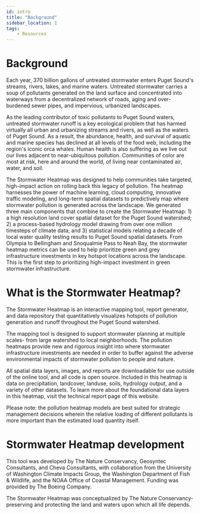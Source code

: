```yaml
---
id: intro
title: "Background"
sidebar_location: 1
tags: 
    - Resources
---
```


# Background

Each year, 370 billion gallons of untreated stormwater enters Puget Sound's streams, rivers, lakes, and marine waters. Untreated stormwater carries a soup of pollutants generated on the land surface and concentrated into waterways from a decentralized network of roads, aging and over-burdened sewer pipes, and impervious, urbanized landscapes.

As the leading contributor of toxic pollutants to Puget Sound waters, untreated stormwater runoff is a key ecological problem that has harmed virtually all urban and urbanizing streams and rivers, as well as the waters of Puget Sound. As a result, the abundance, health, and survival of aquatic and marine species has declined at all levels of the food web, including the region's iconic orca whales. Human health is also suffering as we live out our lives adjacent to near-ubiquitous pollution. Communities of color are most at risk, here and around the world, of living near contaminated air, water, and soil.

The Stormwater Heatmap was designed to help communities take targeted, high-impact action on rolling back this legacy of pollution. The heatmap harnesses the power of machine learning, cloud computing, innovative traffic modeling, and long-term spatial datasets to predictively map where stormwater pollution is generated across the landscape. We generated three main components that combine to create the Stormwater Heatmap: 1) a high resolution land cover spatial dataset for the Puget Sound watershed; 2) a process-based hydrology model drawing from over one million timesteps of climate data; and 3) statistical models relating a decade of local water quality testing results to Puget Sound spatial datasets. From Olympia to Bellingham and Snoqualmie Pass to Neah Bay, the stormwater heatmap metrics can be used to help prioritize green and grey infrastructure investments in key hotspot locations across the landscape. This is the first step to prioritizing high-impact investment in green stormwater infrastructure.

# What is the Stormwater Heatmap?

The Stormwater Heatmap is an interactive mapping tool, report generator, and data repository that quantitatively visualizes hotspots of pollution generation and runoff throughout the Puget Sound watershed.

The mapping tool is designed to support stormwater planning at multiple scales- from large watershed to local neighborhoods. The pollution heatmaps provide new and rigorous insight into where stormwater infrastructure investments are needed in order to buffer against the adverse environmental impacts of stormwater pollution to people and nature.

All spatial data layers, images, and reports are downloadable for use outside of the online tool, and all code is open source. Included in this heatmap is data on precipitation, landcover, landuse, soils, hydrology output, and a variety of other datasets. To learn more about the foundational data layers in this heatmap, visit the technical report page of this website.

Please note: the pollution heatmap models are best suited for strategic management decisions wherein the relative loading of different pollutants is more important than the estimated load quantity itself.

# Stormwater Heatmap development

This tool was developed by The Nature Conservancy, Geosyntec Consultants, and Cheva Consultants, with collaboration from the University of Washington Climate Impacts Group, the Washington Department of Fish & Wildlife, and the NOAA Office of Coastal Management. Funding was provided by The Boeing Company. 

The Stormwater Heatmap was conceptualized by The Nature Conservancy- preserving and protecting the land and waters upon which all life depends.
